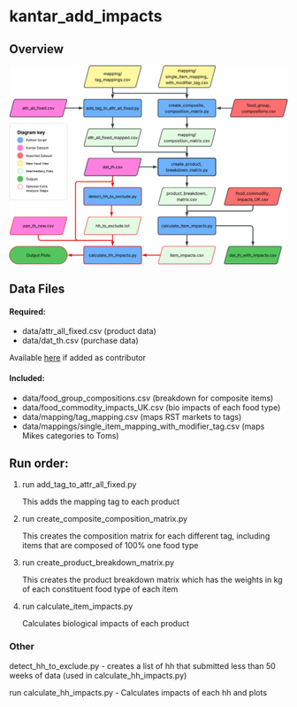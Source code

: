 # kantar_add_impacts
## Overview
![Flowchart](Flowchart.png)

## Data Files
#### Required:
- data/attr_all_fixed.csv (product data)
- data/dat_th.csv (purchase data)

Available [here](https://github.com/louis-de-neve/kantar_private_data) if added as contributor

#### Included:
- data/food_group_compositions.csv (breakdown for composite items)
- data/food_commodity_impacts_UK.csv (bio impacts of each food type)
- data/mapping/tag_mapping.csv (maps RST markets to tags)
- data/mappings/single_item_mapping_with_modifier_tag.csv (maps Mikes categories to Toms)



## Run order:
1. run add_tag_to_attr_all_fixed.py
  
    This adds the mapping tag to each product 

2. run create_composite_composition_matrix.py

    This creates the composition matrix for each different tag, including items that are composed of 100% one food type

3. run create_product_breakdown_matrix.py

    This creates the product breakdown matrix which has the weights in kg of each constituent food type of each item

4. run calculate_item_impacts.py

    Calculates biological impacts of each product



### Other
detect_hh_to_exclude.py - creates a list of hh that submitted less than 50 weeks of data (used in calculate_hh_impacts.py)

run calculate_hh_impacts.py - Calculates  impacts of each hh and plots
